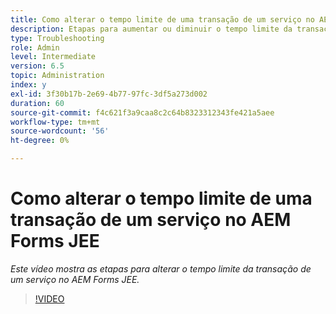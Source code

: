 ```yaml
---
title: Como alterar o tempo limite de uma transação de um serviço no AEM Forms JEE
description: Etapas para aumentar ou diminuir o tempo limite da transação de um serviço no AEM Forms JEE
type: Troubleshooting
role: Admin
level: Intermediate
version: 6.5
topic: Administration
index: y
exl-id: 3f30b17b-2e69-4b77-97fc-3df5a273d002
duration: 60
source-git-commit: f4c621f3a9caa8c2c64b8323312343fe421a5aee
workflow-type: tm+mt
source-wordcount: '56'
ht-degree: 0%

---
```


# Como alterar o tempo limite de uma transação de um serviço no AEM Forms JEE

*Este vídeo mostra as etapas para alterar o tempo limite da transação de um serviço no AEM Forms JEE.*

>[!VIDEO](https://video.tv.adobe.com/v/335495?quality=12&learn=on)
